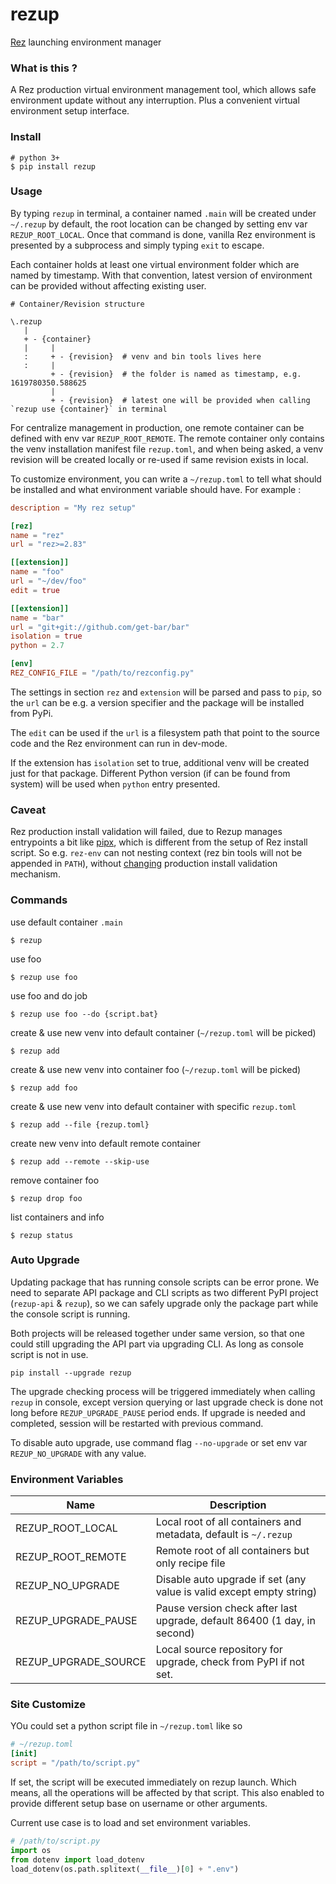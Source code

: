 # rezup

[Rez](https://github.com/nerdvegas/rez) launching environment manager


### What is this ?

A Rez production virtual environment management tool, which allows safe environment update without any interruption. Plus a convenient virtual environment setup interface.


### Install

```
# python 3+
$ pip install rezup
```


### Usage

By typing `rezup` in terminal, a container named `.main` will be created under `~/.rezup` by default, the root location can be changed by setting env var `REZUP_ROOT_LOCAL`. Once that command is done, vanilla Rez environment is presented by a subprocess and simply typing `exit` to escape.

Each container holds at least one virtual environment folder which are named by timestamp. With that convention, latest version of environment can be provided without affecting existing user.

```
# Container/Revision structure

\.rezup
   |
   + - {container}
   |     |
   :     + - {revision}  # venv and bin tools lives here
   :     |
         + - {revision}  # the folder is named as timestamp, e.g. 1619780350.588625
         |
         + - {revision}  # latest one will be provided when calling `rezup use {container}` in terminal

```

For centralize management in production, one remote container can be defined with env var `REZUP_ROOT_REMOTE`. The remote container only contains the venv installation manifest file `rezup.toml`, and when being asked, a venv revision will be created locally or re-used if same revision exists in local.

To customize environment, you can write a `~/rezup.toml` to tell what should be installed and what environment variable should have. For example :

```toml
description = "My rez setup"

[rez]
name = "rez"
url = "rez>=2.83"

[[extension]]
name = "foo"
url = "~/dev/foo"
edit = true

[[extension]]
name = "bar"
url = "git+git://github.com/get-bar/bar"
isolation = true
python = 2.7

[env]
REZ_CONFIG_FILE = "/path/to/rezconfig.py"

```

The settings in section `rez` and `extension` will be parsed and pass to `pip`, so the `url` can be e.g. a version specifier and the package will be installed from PyPi.

The `edit` can be used if the `url` is a filesystem path that point to the source code and the Rez environment can run in dev-mode.

If the extension has `isolation` set to true, additional venv will be created just for that package. Different Python version (if can be found from system) will be used when `python` entry presented.


### Caveat

Rez production install validation will failed, due to Rezup manages entrypoints a bit like [pipx](https://github.com/pipxproject/pipx), which is different from the setup of Rez install script. So e.g. `rez-env` can not nesting context (rez bin tools will not be appended in `PATH`), without [changing](https://github.com/davidlatwe/rez/commit/4bc4729c73ab61294cfb8fda24b4b9cf1b060e08) production install validation mechanism.


### Commands

use default container `.main`
```
$ rezup
```

use foo
```
$ rezup use foo
```

use foo and do job
```
$ rezup use foo --do {script.bat}
```

create & use new venv into default container (`~/rezup.toml` will be picked)
```
$ rezup add
```

create & use new venv into container foo (`~/rezup.toml` will be picked)
```
$ rezup add foo
```

create & use new venv into default container with specific `rezup.toml`
```
$ rezup add --file {rezup.toml}
```

create new venv into default remote container
```
$ rezup add --remote --skip-use
```

remove container foo
```
$ rezup drop foo
```

list containers and info
```
$ rezup status
```


### Auto Upgrade

Updating package that has running console scripts can be error prone. We need to separate API package and CLI scripts as two different PyPI project (`rezup-api` & `rezup`), so we can safely upgrade only the package part while the console script is running.

Both projects will be released together under same version, so that one could still upgrading the API part via upgrading CLI. As long as console script is not in use.

```
pip install --upgrade rezup
```

The upgrade checking process will be triggered immediately when calling `rezup` in console, except version querying or last upgrade check is done not long before `REZUP_UPGRADE_PAUSE` period ends. If upgrade is needed and completed, session will be restarted with previous command.

To disable auto upgrade, use command flag `--no-upgrade` or set env var `REZUP_NO_UPGRADE` with any value.


### Environment Variables

|Name|Description|
| --- | --- |
|REZUP_ROOT_LOCAL|Local root of all containers and metadata, default is `~/.rezup`|
|REZUP_ROOT_REMOTE|Remote root of all containers but only recipe file|
|REZUP_NO_UPGRADE|Disable auto upgrade if set (any value is valid except empty string)|
|REZUP_UPGRADE_PAUSE|Pause version check after last upgrade, default 86400 (1 day, in second)|
|REZUP_UPGRADE_SOURCE|Local source repository for upgrade, check from PyPI if not set.|


### Site Customize

YOu could set a python script file in `~/rezup.toml` like so

```toml
# ~/rezup.toml
[init]
script = "/path/to/script.py"
```

If set, the script will be executed immediately on rezup launch. Which means, all the operations will be affected by that script. This also enabled to provide different setup base on username or other arguments.

Current use case is to load and set environment variables.

```python
# /path/to/script.py
import os
from dotenv import load_dotenv
load_dotenv(os.path.splitext(__file__)[0] + ".env")
```
